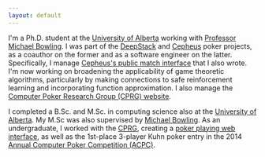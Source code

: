 ```yaml
---
layout: default
---
```

I'm a Ph.D. student at the [University of Alberta](https://www.ualberta.ca/) working with [Professor Michael Bowling](https://webdocs.cs.ualberta.ca/~bowling/). I was part of the [DeepStack](https://www.deepstack.ai) and [Cepheus](http://poker.srv.ualberta.ca/) poker projects, as a coauthor on the former and as a software engineer on the latter. Specifically, I manage [Cepheus's public match interface](http://poker-play.srv.ualberta.ca/) that I also wrote. I'm now working on broadening the applicability of game theoretic algorithms, particularly by making connections to safe reinforcement learning and incorporating function approximation. I also manage the [Computer Poker Research Group (CPRG) website](http://poker.cs.ualberta.ca/).

I completed a B.Sc. and M.Sc. in computing science also at the [University of Alberta](https://www.ualberta.ca/). My M.Sc was also supervised by [Michael Bowling](https://webdocs.cs.ualberta.ca/~bowling/). As an undergraduate, I worked with the [CPRG](http://poker.cs.ualberta.ca/), creating a [poker playing web interface](https://github.com/dmorrill10/acpc_poker_gui_client), as well as the 1st-place 3-player Kuhn poker entry in the 2014 [Annual Computer Poker Competition (ACPC)](http://www.computerpokercompetition.org/).
